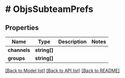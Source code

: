 # # ObjsSubteamPrefs

## Properties

Name | Type | Description | Notes
------------ | ------------- | ------------- | -------------
**channels** | **string[]** |  |
**groups** | **string[]** |  |

[[Back to Model list]](../../README.md#models) [[Back to API list]](../../README.md#endpoints) [[Back to README]](../../README.md)
